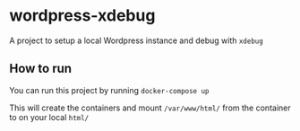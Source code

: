 # wordpress-xdebug

A project to setup a local Wordpress instance and debug with `xdebug`

## How to run

You can run this project by running `docker-compose up`

This will create the containers and mount `/var/www/html/` from the container to on your local `html/`